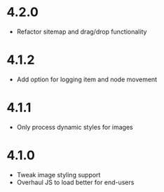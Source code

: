 # 4.2.0

* Refactor sitemap and drag/drop functionality

# 4.1.2

* Add option for logging item and node movement

# 4.1.1

* Only process dynamic styles for images

# 4.1.0

* Tweak image styling support
* Overhaul JS to load better for end-users
